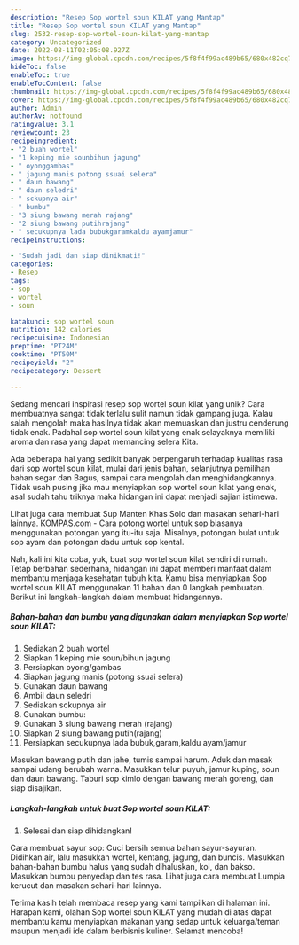 ```yaml
---
description: "Resep Sop wortel soun KILAT yang Mantap"
title: "Resep Sop wortel soun KILAT yang Mantap"
slug: 2532-resep-sop-wortel-soun-kilat-yang-mantap
category: Uncategorized
date: 2022-08-11T02:05:08.927Z
image: https://img-global.cpcdn.com/recipes/5f8f4f99ac489b65/680x482cq70/sop-wortel-soun-kilat-foto-resep-utama.jpg
hideToc: false
enableToc: true
enableTocContent: false
thumbnail: https://img-global.cpcdn.com/recipes/5f8f4f99ac489b65/680x482cq70/sop-wortel-soun-kilat-foto-resep-utama.jpg
cover: https://img-global.cpcdn.com/recipes/5f8f4f99ac489b65/680x482cq70/sop-wortel-soun-kilat-foto-resep-utama.jpg
author: Admin
authorAv: notfound
ratingvalue: 3.1
reviewcount: 23
recipeingredient:
- "2 buah wortel"
- "1 keping mie sounbihun jagung"
- " oyonggambas"
- " jagung manis potong ssuai selera"
- " daun bawang"
- " daun seledri"
- " sckupnya air"
- " bumbu"
- "3 siung bawang merah rajang"
- "2 siung bawang putihrajang"
- " secukupnya lada bubukgaramkaldu ayamjamur"
recipeinstructions:

- "Sudah jadi dan siap dinikmati!"
categories:
- Resep
tags:
- sop
- wortel
- soun

katakunci: sop wortel soun 
nutrition: 142 calories
recipecuisine: Indonesian
preptime: "PT24M"
cooktime: "PT50M"
recipeyield: "2"
recipecategory: Dessert

---
```





Sedang mencari inspirasi resep sop wortel soun kilat yang unik? Cara membuatnya sangat tidak terlalu sulit namun tidak gampang juga. Kalau salah mengolah maka hasilnya tidak akan memuaskan dan justru cenderung tidak enak. Padahal sop wortel soun kilat yang enak selayaknya memiliki aroma dan rasa yang dapat memancing selera Kita.





Ada beberapa hal yang sedikit banyak berpengaruh terhadap kualitas rasa dari sop wortel soun kilat, mulai dari jenis bahan, selanjutnya pemilihan bahan segar dan Bagus, sampai cara mengolah dan menghidangkannya. Tidak usah pusing jika mau menyiapkan sop wortel soun kilat yang enak,      asal sudah tahu triknya maka hidangan ini dapat menjadi sajian istimewa.














Lihat juga cara membuat Sup Manten Khas Solo dan masakan sehari-hari lainnya. KOMPAS.com - Cara potong wortel untuk sop biasanya menggunakan potongan yang itu-itu saja. Misalnya, potongan bulat untuk sop ayam dan potongan dadu untuk sop kental.






Nah, kali ini kita coba, yuk, buat sop wortel soun kilat sendiri di rumah. Tetap berbahan sederhana, hidangan ini dapat memberi manfaat dalam membantu menjaga kesehatan tubuh kita. Kamu bisa menyiapkan Sop wortel soun KILAT menggunakan 11 bahan dan 0 langkah pembuatan. Berikut ini langkah-langkah dalam membuat hidangannya.

<!--inarticleads1-->

##### Bahan-bahan dan bumbu yang digunakan dalam menyiapkan Sop wortel soun KILAT:

1. Sediakan 2 buah wortel
1. Siapkan 1 keping mie soun/bihun jagung
1. Persiapkan  oyong/gambas
1. Siapkan  jagung manis (potong ssuai selera)
1. Gunakan  daun bawang
1. Ambil  daun seledri
1. Sediakan  sckupnya air
1. Gunakan  bumbu:
1. Gunakan 3 siung bawang merah (rajang)
1. Siapkan 2 siung bawang putih(rajang)
1. Persiapkan  secukupnya lada bubuk,garam,kaldu ayam/jamur


Masukan bawang putih dan jahe, tumis sampai harum. Aduk dan masak sampai udang berubah warna. Masukkan telur puyuh, jamur kuping, soun dan daun bawang. Taburi sop kimlo dengan bawang merah goreng, dan siap disajikan. 

<!--inarticleads2-->

##### Langkah-langkah untuk buat Sop wortel soun KILAT:


1. Selesai dan siap dihidangkan!

Cara membuat sayur sop: Cuci bersih semua bahan sayur-sayuran. Didihkan air, lalu masukkan wortel, kentang, jagung, dan buncis. Masukkan bahan-bahan bumbu halus yang sudah dihaluskan, kol, dan bakso. Masukkan bumbu penyedap dan tes rasa. Lihat juga cara membuat Lumpia kerucut dan masakan sehari-hari lainnya. 

Terima kasih telah membaca resep yang kami tampilkan di halaman ini. Harapan kami, olahan Sop wortel soun KILAT yang mudah di atas dapat membantu kamu menyiapkan makanan yang sedap untuk keluarga/teman maupun menjadi ide dalam berbisnis kuliner. Selamat mencoba!
